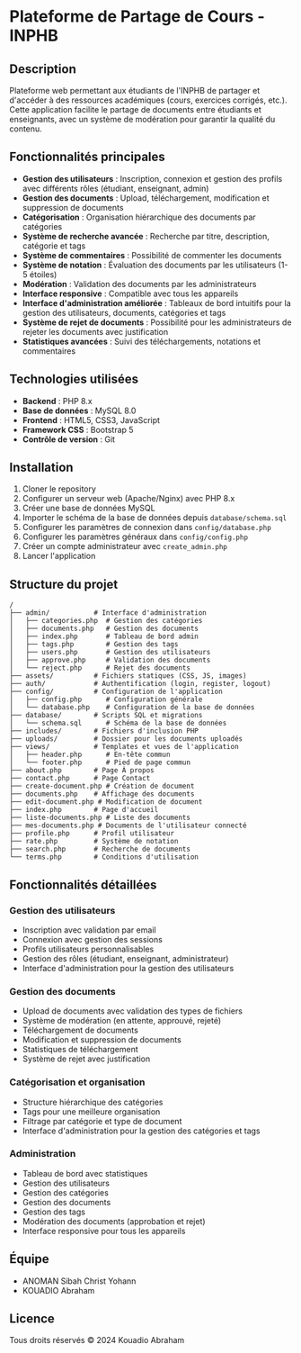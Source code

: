 # Plateforme de Partage de Cours - INPHB

## Description
Plateforme web permettant aux étudiants de l'INPHB de partager et d'accéder à des ressources académiques (cours, exercices corrigés, etc.). Cette application facilite le partage de documents entre étudiants et enseignants, avec un système de modération pour garantir la qualité du contenu.

## Fonctionnalités principales
- **Gestion des utilisateurs** : Inscription, connexion et gestion des profils avec différents rôles (étudiant, enseignant, admin)
- **Gestion des documents** : Upload, téléchargement, modification et suppression de documents
- **Catégorisation** : Organisation hiérarchique des documents par catégories
- **Système de recherche avancée** : Recherche par titre, description, catégorie et tags
- **Système de commentaires** : Possibilité de commenter les documents
- **Système de notation** : Évaluation des documents par les utilisateurs (1-5 étoiles)
- **Modération** : Validation des documents par les administrateurs
- **Interface responsive** : Compatible avec tous les appareils
- **Interface d'administration améliorée** : Tableaux de bord intuitifs pour la gestion des utilisateurs, documents, catégories et tags
- **Système de rejet de documents** : Possibilité pour les administrateurs de rejeter les documents avec justification
- **Statistiques avancées** : Suivi des téléchargements, notations et commentaires

## Technologies utilisées
- **Backend** : PHP 8.x
- **Base de données** : MySQL 8.0
- **Frontend** : HTML5, CSS3, JavaScript
- **Framework CSS** : Bootstrap 5
- **Contrôle de version** : Git

## Installation
1. Cloner le repository
2. Configurer un serveur web (Apache/Nginx) avec PHP 8.x
3. Créer une base de données MySQL
4. Importer le schéma de la base de données depuis `database/schema.sql`
5. Configurer les paramètres de connexion dans `config/database.php`
6. Configurer les paramètres généraux dans `config/config.php`
7. Créer un compte administrateur avec `create_admin.php`
8. Lancer l'application

## Structure du projet
```
/
├── admin/           # Interface d'administration
│   ├── categories.php  # Gestion des catégories
│   ├── documents.php   # Gestion des documents
│   ├── index.php       # Tableau de bord admin
│   ├── tags.php        # Gestion des tags
│   ├── users.php       # Gestion des utilisateurs
│   ├── approve.php     # Validation des documents
│   └── reject.php      # Rejet des documents
├── assets/          # Fichiers statiques (CSS, JS, images)
├── auth/            # Authentification (login, register, logout)
├── config/          # Configuration de l'application
│   ├── config.php      # Configuration générale
│   └── database.php    # Configuration de la base de données
├── database/        # Scripts SQL et migrations
│   └── schema.sql      # Schéma de la base de données
├── includes/        # Fichiers d'inclusion PHP
├── uploads/         # Dossier pour les documents uploadés
├── views/           # Templates et vues de l'application
│   ├── header.php      # En-tête commun
│   └── footer.php      # Pied de page commun
├── about.php        # Page À propos
├── contact.php      # Page Contact
├── create-document.php # Création de document
├── documents.php    # Affichage des documents
├── edit-document.php # Modification de document
├── index.php        # Page d'accueil
├── liste-documents.php # Liste des documents
├── mes-documents.php # Documents de l'utilisateur connecté
├── profile.php      # Profil utilisateur
├── rate.php         # Système de notation
├── search.php       # Recherche de documents
└── terms.php        # Conditions d'utilisation
```

## Fonctionnalités détaillées

### Gestion des utilisateurs
- Inscription avec validation par email
- Connexion avec gestion des sessions
- Profils utilisateurs personnalisables
- Gestion des rôles (étudiant, enseignant, administrateur)
- Interface d'administration pour la gestion des utilisateurs

### Gestion des documents
- Upload de documents avec validation des types de fichiers
- Système de modération (en attente, approuvé, rejeté)
- Téléchargement de documents
- Modification et suppression de documents
- Statistiques de téléchargement
- Système de rejet avec justification

### Catégorisation et organisation
- Structure hiérarchique des catégories
- Tags pour une meilleure organisation
- Filtrage par catégorie et type de document
- Interface d'administration pour la gestion des catégories et tags

### Administration
- Tableau de bord avec statistiques
- Gestion des utilisateurs
- Gestion des catégories
- Gestion des documents
- Gestion des tags
- Modération des documents (approbation et rejet)
- Interface responsive pour tous les appareils

## Équipe
- ANOMAN Sibah Christ Yohann
- KOUADIO Abraham

## Licence
Tous droits réservés © 2024 Kouadio Abraham
